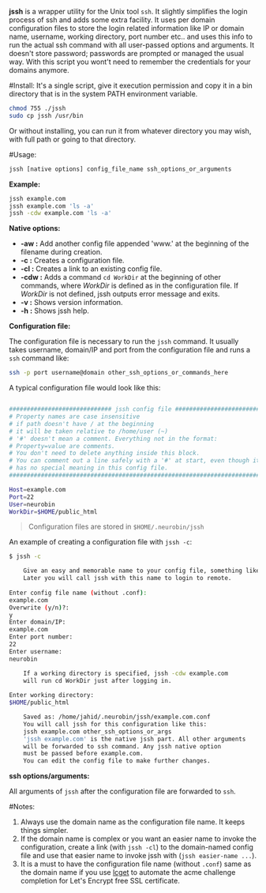 **jssh** is a wrapper utility for the Unix tool `ssh`. It slightly simplifies the login process of ssh and adds some extra facility. It uses per domain configuration files to store the login related information like IP or domain name, username, working directory, port number etc.. and uses this info to run the actual ssh command with all user-passed options and arguments. It doesn't store password; passwords are prompted or managed the usual way. With this script you wont't need to remember the credentials for your domains anymore.

#Install:
It's a single script, give it execution permission and copy it in a bin directory that is in the system PATH environment variable.
```bash
chmod 755 ./jssh
sudo cp jssh /usr/bin
```

Or without installing, you can run it from whatever directory you may wish, with full path or going to that directory.

#Usage:
```sh
jssh [native options] config_file_name ssh_options_or_arguments
```

**Example:**

```bash
jssh example.com
jssh example.com 'ls -a'
jssh -cdw example.com 'ls -a' 
```


**Native options:**

* **-aw   :** Add another config file appended 'www.' at the beginning of the filename during creation.
* **-c    :** Creates a configuration file.
* **-cl   :** Creates a link to an existing config file.
* **-cdw  :** Adds a command `cd WorkDir` at the beginning of other commands, where *WorkDir* is defined as in the configuration file. If *WorkDir* is not defined, jssh outputs error message and exits.
* **-v    :** Shows version information.
* **-h    :** Shows jssh help.

**Configuration file:**

The configuration file is necessary to run the `jssh` command. It usually takes username, domain/IP and port from the configuration file and runs a `ssh` command like:
```sh
ssh -p port username@domain other_ssh_options_or_commands_here
```

A typical configuration file would look like this:

```bash

############################# jssh config file ################################
# Property names are case insensitive
# if path doesn't have / at the beginning
# it will be taken relative to /home/user (~)
# '#' doesn't mean a comment. Everything not in the format: 
# Property=value are comments.
# You don't need to delete anything inside this block.
# You can comment out a line safely with a '#' at start, even though it
# has no special meaning in this config file.
###############################################################################

Host=example.com
Port=22
User=neurobin
WorkDir=$HOME/public_html
```

> Configuration files are stored in `$HOME/.neurobin/jssh`

An example of creating a configuration file with `jssh -c`:
```sh
$ jssh -c

    Give an easy and memorable name to your config file, something like example.com.
    Later you will call jssh with this name to login to remote.
    
Enter config file name (without .conf): 
example.com
Overwrite (y/n)?: 
y
Enter domain/IP: 
example.com
Enter port number: 
22
Enter username: 
neurobin

    If a working directory is specified, jssh -cdw example.com
    will run cd WorkDir just after logging in.
    
Enter working directory: 
$HOME/public_html

    Saved as: /home/jahid/.neurobin/jssh/example.com.conf
    You will call jssh for this configuration like this:
    jssh example.com other_ssh_options_or_args
    'jssh example.com' is the native jssh part. All other arguments
    will be forwarded to ssh command. Any jssh native option
    must be passed before example.com.
    You can edit the config file to make further changes.

```

**ssh options/arguments:**

All arguments of `jssh` after the configuration file are forwarded to `ssh`.

#Notes:

1. Always use the domain name as the configuration file name. It keeps things simpler.
2. If the domain name is complex or you want an easier name to invoke the configuration, create a link (with `jssh -cl`) to the domain-named config file and use that easier name to invoke jssh with (`jssh easier-name ...`).
3. It is a must to have the configuration file name (without `.conf`) same as the domain name if you use [lcget](https://github.com/neurobin/lcget) to automate the acme challenge completion for Let's Encrypt free SSL certificate.
